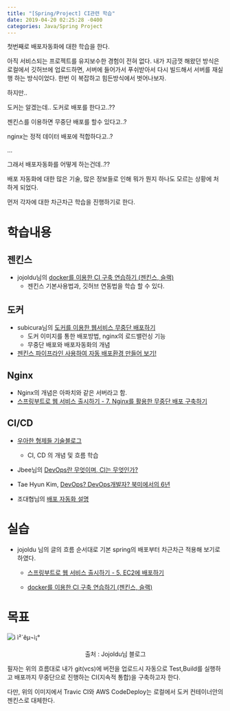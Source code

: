 ```yaml
---
title: "[Spring/Project] CI관련 학습"
date: 2019-04-20 02:25:28 -0400
categories: Java/Spring Project
---
```




첫번째로 배포자동화에 대한 학습을 한다.

아직 서비스되는 프로젝트를 유지보수한 경험이 전혀 없다. 내가 지금껏 해왔던 방식은 로컬에서 깃허브에 업로드하면, 서버에 들어가서 푸쉬받아서 다시 빌드해서 서버를 재실행 하는 방식이었다. 한번 이 복잡하고 힘든방식에서 벗어나보자.





하지만.. 





도커는 알겠는데.. 도커로 배포를 한다고..??

젠킨스를 이용하면 무중단 배포를 할수 있다고..?

nginx는 정적 데이터 배포에 적합하다고..?

...

그래서 배포자동화를 어떻게 하는건데..??





배포 자동화에 대한 많은 기술, 많은 정보들로 인해 뭐가 뭔지 하나도 모르는 상황에 처하게 되었다.

먼저 각자에 대한 차근차근 학습을 진행하기로 한다.



# 학습내용



## 젠킨스

- jojoldu님의 [docker를 이용한 CI 구축 연습하기 (젠킨스, 슬랙)](https://jojoldu.tistory.com/139)
  - 젠킨스 기본사용법과, 깃허브 연동법을 학습 할 수 있다.



## 도커

- subicura님의 [도커를 이용한 웹서비스 무중단 배포하기](<https://subicura.com/2016/06/07/zero-downtime-docker-deployment.html>)
  - 도커 이미지를 통한 배포방법, nginx의 로드밸런싱 기능
  - 무중단 배포와 배포자동화의 개념
- [젠킨스 파이프라인 사용하여 자동 배포환경 만들어 보기!](<https://kingbbode.tistory.com/42>) 



## Nginx

- Nginx의 개념은 아파치와 같은 서버라고 함.
- [스프링부트로 웹 서비스 출시하기 - 7. Nginx를 활용한 무중단 배포 구축하기](https://jojoldu.tistory.com/267) 



## CI/CD

- [우아한 형제들 기술블로그](<http://woowabros.github.io/experience/2018/06/26/bros-cicd.html>)

  - CI, CD 의 개념 및 흐름 학습
- Jbee님의 [DevOps란 무엇이며, CI는 무엇인가?](<https://asfirstalways.tistory.com/303>)
- Tae Hyun Kim, [DevOps? DevOps개발자? 북미에서의 6년](<https://www.slideshare.net/taehyunkim73700/ndc17-devops-devops-6>) 
- 조대협님의 [배포 자동화 설명](<https://bcho.tistory.com/777>)



# 실습

- jojoldu 님의 글의 흐름 순서대로 기본 spring의 배포부터 차근차근 적용해 보기로 하였다.

  - [스프링부트로 웹 서비스 출시하기 - 5. EC2에 배포하기](https://jojoldu.tistory.com/263)

  - [docker를 이용한 CI 구축 연습하기 (젠킨스, 슬랙)](https://jojoldu.tistory.com/139)




# 목표

![ì ì²´êµ¬ì¡°](https://t1.daumcdn.net/cfile/tistory/996F763D5A73F91E26)

<center>출처 : Jojoldu님 블로그</center>

필자는 위의 흐름대로 내가 git(vcs)에 버전을 업로드시 자동으로 Test,Build를 실행하고 배포까지 무중단으로 진행하는 CI(지속적 통합)을 구축하고자 한다.

다만, 위의 이미지에서 Travic CI와 AWS CodeDeploy는 로컬에서 도커 컨테이너안의 젠킨스로 대체한다.